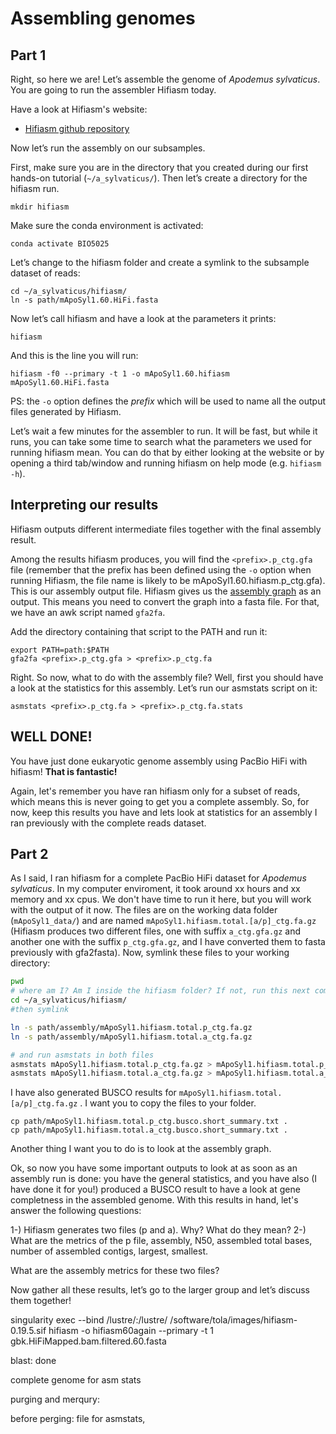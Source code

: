 # Assembling genomes
## Part 1
Right, so here we are! Let’s assemble the genome of *Apodemus sylvaticus*. You are going to run the assembler Hifiasm today.

Have a look at Hifiasm's website:

* [Hifiasm github repository](https://github.com/chhylp123/hifiasm)

Now let’s run the assembly on our subsamples.

First, make sure you are in the directory that you created during our first hands-on tutorial (`~/a_sylvaticus/`). Then let’s create a directory for the hifiasm run.
```console  
mkdir hifiasm
```  
Make sure the conda environment is activated:

```console
conda activate BIO5025
```

Let’s change to the hifiasm folder and create a symlink to the subsample dataset of reads:

```console  
cd ~/a_sylvaticus/hifiasm/
ln -s path/mApoSyl1.60.HiFi.fasta
```

Now let’s call hifiasm and have a look at the parameters it prints:

```console  
hifiasm
```

And this is the line you will run:

```console  
hifiasm -f0 --primary -t 1 -o mApoSyl1.60.hifiasm mApoSyl1.60.HiFi.fasta
```

PS: the `-o` option defines the *prefix* which will be used to name all the output files generated by Hifiasm.

Let’s wait a few minutes for the assembler to run. It will be fast, but while it runs, you can take some time to search what the parameters we used for running hifiasm mean. 
You can do that by either looking at the website or by opening a third tab/window and running hifiasm on help mode (e.g. `hifiasm -h`).

## Interpreting our results

Hifiasm outputs different intermediate files together with the final assembly result. 

Among the results hifiasm produces, you will find the `<prefix>.p_ctg.gfa` file (remember that the prefix has been defined using the `-o` option when running Hifiasm, the file name is likely to be mApoSyl1.60.hifiasm.p_ctg.gfa). 
This is our assembly output file. Hifiasm gives us the [assembly graph](http://gfa-spec.github.io/GFA-spec/GFA1.html) as an output. 
This means you need to convert the graph into a fasta file. For that, we have an awk script named `gfa2fa`.

Add the directory containing that script to the PATH and run it:

```console 
export PATH=path:$PATH
gfa2fa <prefix>.p_ctg.gfa > <prefix>.p_ctg.fa
```

Right. So now, what to do with the assembly file?
Well, first you should have a look at the statistics for this assembly. Let’s run our asmstats script on it:

```console  
asmstats <prefix>.p_ctg.fa > <prefix>.p_ctg.fa.stats
```

## WELL DONE!
You have just done eukaryotic genome assembly using PacBio HiFi with hifiasm! **That is fantastic!**

Again, let's remember you have ran hifiasm only for a subset of reads, which means this is never going to get you a complete assembly. So, for now, keep this results you have and lets look at statistics for an assembly I ran previously with the complete reads dataset.

## Part 2 

As I said, I ran hifiasm for a complete PacBio HiFi dataset for *Apodemus sylvaticus*. In my computer enviroment, it took around xx hours and xx memory and xx cpus. We don't have time to run it here, but you will work with the output of it now.
The files are on the working data folder (`mApoSyl1_data/`) and are named `mApoSyl1.hifiasm.total.[a/p]_ctg.fa.gz` (Hifiasm produces two different files, one with suffix `a_ctg.gfa.gz` and another one with the suffix `p_ctg.gfa.gz`, and I have converted them to fasta previously with gfa2fasta). Now, symlink these files to your working directory:

```bash
pwd
# where am I? Am I inside the hifiasm folder? If not, run this next command.
cd ~/a_sylvaticus/hifiasm/
#then symlink

ln -s path/assembly/mApoSyl1.hifiasm.total.p_ctg.fa.gz
ln -s path/assembly/mApoSyl1.hifiasm.total.a_ctg.fa.gz

# and run asmstats in both files
asmstats mApoSyl1.hifiasm.total.p_ctg.fa.gz > mApoSyl1.hifiasm.total.p_ctg.stats
asmstats mApoSyl1.hifiasm.total.a_ctg.fa.gz > mApoSyl1.hifiasm.total.a_ctg.stats

```

I have also generated BUSCO results for ```mApoSyl1.hifiasm.total.[a/p]_ctg.fa.gz``` . I want you to copy the files to your folder. 

```console
cp path/mApoSyl1.hifiasm.total.p_ctg.busco.short_summary.txt .
cp path/mApoSyl1.hifiasm.total.a_ctg.busco.short_summary.txt .

```

Another thing I want you to do is to look at the assembly graph. 

Ok, so now you have some important outputs to look at as soon as an assembly run is done: you have the general statistics, and you have also (I have done it for you!) produced a BUSCO result to have a look at gene completness in the assembled genome. With this results in hand, let's answer the following questions:

  1-) Hifiasm generates two files (p and a). Why? What do they mean?
  2-) What are the metrics of the p file, assembly, N50, assembled total bases, number of assembled contigs, largest, smallest. 
  
  What are the assembly metrics for these two files?
  
Now gather all these results, let’s go to the larger group and let’s discuss them together!













singularity exec --bind /lustre/:/lustre/ /software/tola/images/hifiasm-0.19.5.sif hifiasm -o hifiasm60again --primary -t 1 gbk.HiFiMapped.bam.filtered.60.fasta

blast: done

complete genome for asm stats

purging and merqury:

before perging:
file for asmstats, 
